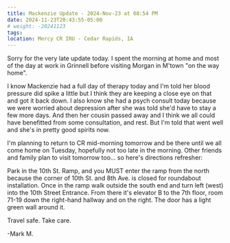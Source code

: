 ```yaml
---
title: Mackenzie Update - 2024-Nov-23 at 08:54 PM
date: 2024-11-23T20:43:55-05:00
# weight: -20241123
tags:
location: Mercy CR IRU - Cedar Rapids, IA
---
```


Sorry for the very late update today.  I spent the morning at home and most of the day at work in Grinnell before visiting Morgan in M'town "on the way home".

I know Mackenzie had a full day of therapy today and I'm told her blood pressure did spike a little but I think they are keeping a close eye on that and got it back down.  I also know she had a psych consult today because we were worried about depression after she was told she'd have to stay a few more days.  And then her cousin passed away and I think we all could have benefitted from some consultation, and rest.  But I'm told that went well and she's in pretty good spirits now.

I'm planning to return to CR mid-morning tomorrow and be there until we all come home on Tuesday, hopefully not too late in the morning.  Other friends and family plan to visit tomorrow too... so here's directions refresher:

Park in the 10th St. Ramp, and you MUST enter the ramp from the north because the corner of 10th St. and 8th Ave. is closed for roundabout installation.  Once in the ramp walk outside the south end and turn left (west) into the 10th Street Entrance.  From there it's elevator B to the 7th floor, room 71-19 down the right-hand hallway and on the right.  The door has a light green wall around it.  

Travel safe.  Take care.

-Mark M.



